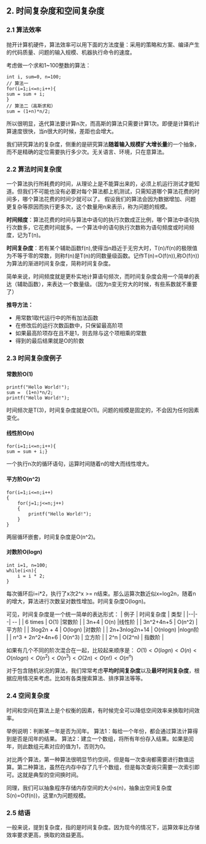 ﻿## 2. 时间复杂度和空间复杂度

### 2.1 算法效率
抛开计算机硬件，算法效率可以用下面的方法度量：采用的策略和方案、编译产生的代码质量、问题的输入规模、机器执行命令的速度。

考虑做一个求和1~100整数的算法：

    int i, sum=0, n=100;
    // 算法一
    for(i=1;i<=n;i++){
    sum = sum + i;
    }
	// 算法二（高斯求和）
	sum = (1+n)*n/2;
所以很明显，迭代算法要计算n次，而高斯的算法只需要计算1次。即便是计算机计算速度很快，当n很大的时候，差距也会增大。

我们研究算法的复杂度，侧重的是研究算法**随着输入规模扩大增长量**的一个抽象，而不是精确的定位需要执行多少次。无关语言、环境，只在意算法。

### 2.2 算法时间复杂度
一个算法执行所耗费的时间，从理论上是不能算出来的，必须上机运行测试才能知道。但我们不可能也没有必要对每个算法都上机测试，只需知道哪个算法花费的时间多，哪个算法花费的时间少就可以了。
假设我们的算法会因为数据增加、问题更复杂等原因而执行更多次，这个数量用n来表示，称为问题的规模。

**时间频度**：算法花费的时间与算法中语句的执行次数成正比例，哪个算法中语句执行次数多，它花费时间就多。一个算法中的语句执行次数称为语句频度或时间频度，记为T(n)。

**时间复杂度**：若有某个辅助函数f(n),使得当n趋近于无穷大时，T(n)/f(n)的极限值为不等于零的常数，则称f(n)是T(n)的同数量级函数。记作T(n)=O(f(n)),称O(f(n)) 为算法的渐进时间复杂度，简称时间复杂度。

简单来说，时间频度就是更朴实地计算语句频次，而时间复杂度会用一个简单的表达（辅助函数），来表达一个数量级。（因为n变无穷大的时候，有些系数就不重要了）

**推导方法：**

-   用常数1取代运行中的所有加法函数
-   在修改后的运行次数函数中，只保留最高阶项
-   如果最高阶项存在且不是1，则去除与这个项相乘的常数
-   得到的最后结果就是O的阶数

### 2.3 时间复杂度例子
#### 常数阶O(1)

    printf("Hello World!");
    sum =  (1+n)*n/2;
    printf("Hello World!");
时间频次是T(3)，时间复杂度就是O(1)。问题的规模是固定的，不会因为任何因素变化。

#### 线性阶O(n)
    for(i=1;i<=n;i++){
    sum = sum + i;}
一个执行n次的循环语句，运算时间随着n的增大而线性增大。

#### 平方阶O(n^2)
    for(i=1;i<=n;i++)
    {
	    for(j=1;j<=n;j++)
	    {
		    printf("Hello World!");
	    }
    }
两层循环嵌套，时间复杂度是O(n^2)。

#### 对数阶O(logn)
    int i=1, n=100;
    while(i<n){
	    i = i * 2;
    }
每次循环后i=i*2，执行了x次2^x >= n结束。那么运算次数近似x=log2n，随着n的增大，算法进行次数呈对数性增加。时间复杂度O(logn)。

可见，时间复杂度是一个统一简单的表达形式：
| 例子 | 时间复杂度 | 类型 |
|--|--| -- |
| 6 times | O(1) |常数阶 |
| 3n+4 | O(n) |线性阶 |
| 3n^2+4n+5 | O(n^2) |平方阶 |
| 3log2n + 4 | O(logn) |对数阶 |
| 2n+3nlog2n+14 | O(nlogn) |nlogn阶 |
| n^3 + 2n^2+4n+6 | O(n^3) | 立方阶 |
| 2^n | O(2^n) | 指数阶 |

如果有几个不同的阶次混合在一起，比较起来顺序是：
$O(1)<O(logn)<O(n)<O(nlogn)<O(n^2)  
< O(n^3)<O(2n)<O(n!)<O(n^n)$

对于包含随机状况的算法，我们常常考虑**平均时间复杂度**以及**最坏时间复杂度**，根据应用情况来考虑。比如有各类搜索算法、排序算法等等。

### 2.4 空间复杂度
时间和空间在算法上是个权衡的因素，有时候完全可以降低空间效率来换取时间效率。

举例说明：判断某一年是否为闰年。
算法1：每给一个年份，都会通过算法计算得到是否是闰年的结果。
算法2：建立一个数组，将所有年份存入结果。如果是闰年，则此数组元素对应的值为1，否则为0。

对比两个算法，第一种算法很明显节约空间，但是每一次查询都需要进行数值运算。第二种算法，虽然在内存中存了几千个数组，但是每次查询只需要一次索引即可。这就是典型的空间换时间。

同理，我们可以抽象程序存储内存空间的大小s(n)，抽象出空间复杂度S(n)=O(f(n))，这里n为问题规模。

### 2.5 结语
一般来说，提到复杂度，指的是时间复杂度。因为现今的情况下，运算效率比存储效率要求更高，换取的效益更高。
